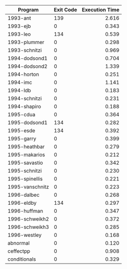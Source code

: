 | Program | Exit Code | Execution Time |
| ------- |:--------- | --------------:|
| 1993-ant | 139 | 2.616 |
| 1993-ejb | 0 | 0.343 |
| 1993-leo | 134 | 0.539 |
| 1993-plummer | 0 | 0.298 |
| 1993-schnitzi | 0 | 0.969 |
| 1994-dodsond1 | 0 | 0.704 |
| 1994-dodsond2 | 0 | 1.339 |
| 1994-horton | 0 | 0.251 |
| 1994-imc | 0 | 1.141 |
| 1994-ldb | 0 | 0.183 |
| 1994-schnitzi | 0 | 0.231 |
| 1994-shapiro | 0 | 0.188 |
| 1995-cdua | 0 | 0.364 |
| 1995-dodsond1 | 134 | 0.282 |
| 1995-esde | 134 | 0.392 |
| 1995-garry | 0 | 0.399 |
| 1995-heathbar | 0 | 0.279 |
| 1995-makarios | 0 | 0.212 |
| 1995-savastio | 0 | 0.342 |
| 1995-schnitzi | 0 | 0.230 |
| 1995-spinellis | 0 | 0.221 |
| 1995-vanschnitz | 0 | 0.223 |
| 1996-dalbec | 0 | 0.268 |
| 1996-eldby | 134 | 0.297 |
| 1996-huffman | 0 | 0.347 |
| 1996-schweikh2 | 0 | 0.372 |
| 1996-schweikh3 | 0 | 0.285 |
| 1996-westley | 0 | 0.168 |
| abnormal | 0 | 0.120 |
| ceffectpp | 0 | 0.908 |
| conditionals | 0 | 0.329 |
